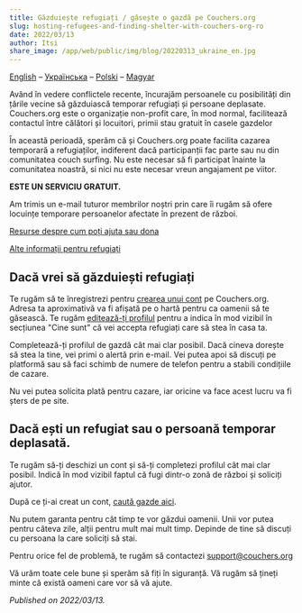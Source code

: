 ```yaml
---
title: Găzduiește refugiați / găsește o gazdă pe Couchers.org
slug: hosting-refugees-and-finding-shelter-with-couchers-org-ro
date: 2022/03/13
author: Itsi
share_image: /app/web/public/img/blog/20220313_ukraine_en.jpg
---
```


[English](/blog/2022/03/13/hosting-refugees-and-finding-shelter-with-couchers-org-en) – [Українська](/blog/2022/03/13/hosting-refugees-and-finding-shelter-with-couchers-org-uk) – [Polski](/blog/2022/03/13/hosting-refugees-and-finding-shelter-with-couchers-org-pl) – [Magyar](/blog/2022/03/13/hosting-refugees-and-finding-shelter-with-couchers-org-hu)

Având în vedere conflictele recente, încurajăm persoanele cu posibilități din țările vecine să găzduiască temporar refugiați și persoane deplasate. Couchers.org este o organizație non-profit care, în mod normal, facilitează contactul între călători și locuitori, primii stau gratuit în casele gazdelor

În această perioadă, sperăm că și Couchers.org poate facilita cazarea temporară a refugiaților, indiferent dacă participanții fac parte sau nu din comunitatea couch surfing. Nu este necesar să fi participat înainte la comunitatea noastră, si nici nu este necesar vreun angajament pe viitor.

**ESTE UN SERVICIU GRATUIT.**

Am trimis un e-mail tuturor membrilor noștri prin care îi rugăm să ofere locuințe temporare persoanelor afectate în prezent de război.

[Resurse despre cum poți ajuta sau dona](https://how-to-help-ukraine-now.super.site/refuge-for-ukrainians)

[Alte informații pentru refugiați](https://docs.google.com/document/u/1/d/1OlZIz-72A2xI2uUOFE07L5ObQGP4JDcXZ2vdIs2P9BQ/mobilebasic)

## Dacă vrei să găzduiești refugiați

Te rugăm să te înregistrezi pentru [crearea unui cont](https://couchers.org/signup) pe Couchers.org. Adresa ta aproximativă va fi afișată pe o hartă pentru ca oamenii să te găsească. Te rugăm [editează-ți profilul](https://couchers.org/profile/edit) pentru a indica în mod vizibil în secțiunea "Cine sunt" că vei accepta refugiați care să stea în casa ta.

Completează-ți profilul de gazdă cât mai clar posibil. Dacă cineva dorește să stea la tine, vei primi o alertă prin e-mail. Vei putea apoi să discuți pe platformă sau să faci schimb de numere de telefon pentru a stabili condițiile de cazare. 

Nu vei putea solicita plată pentru cazare, iar oricine va face acest lucru va fi șters de pe site.

## Dacă ești un refugiat sau o persoană temporar deplasată.

Te rugăm să-ți deschizi un cont și să-ți completezi profilul cât mai clar posibil. Indică în mod vizibil faptul că fugi dintr-o zonă de război și soliciți ajutor.

După ce ți-ai creat un cont, [caută gazde aici](https://couchers.org/search).

Nu putem garanta pentru cât timp te vor găzdui oamenii. Unii vor putea pentru câteva zile, alții pentru mult mai mult timp. Depinde de tine să discuți cu persoana la care soliciți să stai.

Pentru orice fel de problemă, te rugăm să contactezi [support@couchers.org](mailto:support@couchers.org)

Vă urăm toate cele bune și sperăm să fiți în siguranță. Vă rugăm să țineți minte că există oameni care vor să vă ajute.

*Published on 2022/03/13.*
